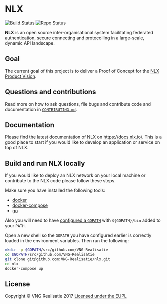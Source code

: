 NLX
===
[![Build Status](https://jenkins.nlx.io/job/nlx-release-master/badge/icon?style=plastic)](https://jenkins.nlx.io/) ![Repo Status](https://img.shields.io/badge/status-concept-lightgrey.svg?style=plastic)

**NLX** is an open source inter-organisational system facilitating federated authentication, secure connecting and protocolling in a large-scale, dynamic API landscape.

## Goal
The current goal of this project is to deliver a Proof of Concept for the [NLX Product Vision](https://docs.nlx.io/introduction/product-vision/).

## Questions and contributions
Read more on how to ask questions, file bugs and contribute code and documentation in [`CONTRIBUTING.md`](CONTRIBUTING.md).

## Documentation
Please find the latest documentation of NLX on https://docs.nlx.io/. This is a good place to start if you would like to develop an application or service on top of NLX.

## Build and run NLX locally
If you would like to deploy an NLX network on your local machine or contribute to the NLX code please follow these steps.

Make sure you have installed the following tools:

- [docker](https://docs.docker.com/)
- [docker-compose](https://docs.docker.com/compose/)
- [go](https://golang.org/doc/install)

Also you will need to have [configured a `GOPATH`](https://github.com/golang/go/wiki/SettingGOPATH) with `${GOPATH}/bin` added to your `PATH`.

Open a new shell so the `GOPATH` you have configured earlier is correctly loaded in the environment variables. Then run the following:

```bash
mkdir -p $GOPATH/src/github.com/VNG-Realisatie
cd $GOPATH/src/github.com/VNG-Realisatie
git clone git@github.com:VNG-Realisatie/nlx.git
cd nlx
docker-compose up
```

## License
Copyright © VNG Realisatie 2017
[Licensed under the EUPL](LICENCE.md)
